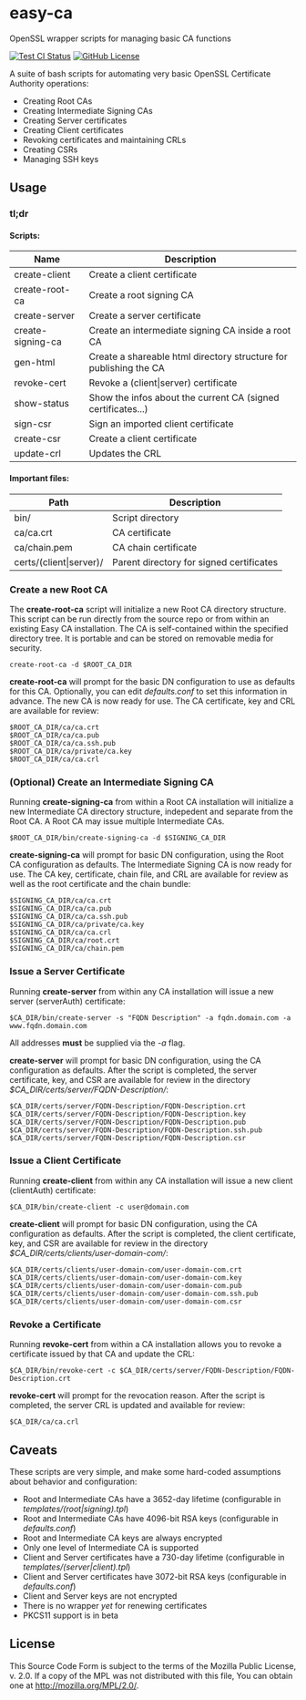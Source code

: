 # easy-ca
OpenSSL wrapper scripts for managing basic CA functions

[![Test CI Status](https://travis-ci.org/tomberek/easy-ca.svg?branch=master)](https://travis-ci.org/tomberek/easy-ca)
[![GitHub License](https://img.shields.io/badge/License-MPL%202.0-brightgreen.svg)](https://raw.githubusercontent.com/cgzones/easy-ca/master/LICENSE)

A suite of bash scripts for automating very basic OpenSSL Certificate Authority operations:
* Creating Root CAs
* Creating Intermediate Signing CAs
* Creating Server certificates
* Creating Client certificates
* Revoking certificates and maintaining CRLs
* Creating CSRs
* Managing SSH keys

## Usage

### tl;dr

#### Scripts:

| Name              | Description                                                       |
| ----------------- | ----------------------------------------------------------------- |
| create-client     | Create a client certificate                                       |
| create-root-ca    | Create a root signing CA                                          |
| create-server     | Create a server certificate                                       |
| create-signing-ca | Create an intermediate signing CA inside a root CA                |
| gen-html          | Create a shareable html directory structure for publishing the CA |
| revoke-cert       | Revoke a (client\|server) certificate                             |
| show-status       | Show the infos about the current CA (signed certificates...)      |
| sign-csr          | Sign an imported client certificate                               |
| create-csr        | Create a client certificate                                       |
| update-crl        | Updates the CRL                                                   |

#### Important files:

| Path                    | Description                              |
| ----------------------- | ---------------------------------------- |
| bin/                    | Script directory                         |
| ca/ca.crt               | CA certificate                           |
| ca/chain.pem            | CA chain certificate                     |
| certs/(client\|server)/ | Parent directory for signed certificates |

### Create a new Root CA

The **create-root-ca** script will initialize a new Root CA directory structure. This script can be run directly from the source repo or from within an existing Easy CA installation. The CA is self-contained within the specified directory tree. It is portable and can be stored on removable media for security.

```
create-root-ca -d $ROOT_CA_DIR
```

**create-root-ca** will prompt for the basic DN configuration to use as defaults for this CA. Optionally, you can edit *defaults.conf* to set this information in advance. The new CA is now ready for use. The CA certificate, key and CRL are available for review:

```
$ROOT_CA_DIR/ca/ca.crt
$ROOT_CA_DIR/ca/ca.pub
$ROOT_CA_DIR/ca/ca.ssh.pub
$ROOT_CA_DIR/ca/private/ca.key
$ROOT_CA_DIR/ca/ca.crl
```

### (Optional) Create an Intermediate Signing CA

Running **create-signing-ca** from within a Root CA installation will initialize a new Intermediate CA directory structure, indepedent and separate from the Root CA. A Root CA may issue multiple Intermediate CAs.

```
$ROOT_CA_DIR/bin/create-signing-ca -d $SIGNING_CA_DIR
```

**create-signing-ca** will prompt for basic DN configuration, using the Root CA configuration as defaults. The Intermediate Signing CA is now ready for use. The CA key, certificate, chain file, and CRL are available for review as well as the root certificate and the chain bundle:

```
$SIGNING_CA_DIR/ca/ca.crt
$SIGNING_CA_DIR/ca/ca.pub
$SIGNING_CA_DIR/ca/ca.ssh.pub
$SIGNING_CA_DIR/ca/private/ca.key
$SIGNING_CA_DIR/ca/ca.crl
$SIGNING_CA_DIR/ca/root.crt
$SIGNING_CA_DIR/ca/chain.pem
```

### Issue a Server Certificate

Running **create-server** from within any CA installation will issue a new server (serverAuth) certificate:

```
$CA_DIR/bin/create-server -s "FQDN Description" -a fqdn.domain.com -a www.fqdn.domain.com
```

All addresses **must** be supplied via the *-a* flag.

**create-server** will prompt for basic DN configuration, using the CA configuration as defaults. After the script is completed, the server certificate, key, and CSR are available for review in the directory *$CA_DIR/certs/server/FQDN-Description/*:

```
$CA_DIR/certs/server/FQDN-Description/FQDN-Description.crt
$CA_DIR/certs/server/FQDN-Description/FQDN-Description.key
$CA_DIR/certs/server/FQDN-Description/FQDN-Description.pub
$CA_DIR/certs/server/FQDN-Description/FQDN-Description.ssh.pub
$CA_DIR/certs/server/FQDN-Description/FQDN-Description.csr
```

### Issue a Client Certificate

Running **create-client** from within any CA installation will issue a new client (clientAuth) certificate:

```
$CA_DIR/bin/create-client -c user@domain.com
```

**create-client** will prompt for basic DN configuration, using the CA configuration as defaults. After the script is completed, the client certificate, key, and CSR are available for review in the directory *$CA_DIR/certs/clients/user-domain-com/*:

```
$CA_DIR/certs/clients/user-domain-com/user-domain-com.crt
$CA_DIR/certs/clients/user-domain-com/user-domain-com.key
$CA_DIR/certs/clients/user-domain-com/user-domain-com.pub
$CA_DIR/certs/clients/user-domain-com/user-domain-com.ssh.pub
$CA_DIR/certs/clients/user-domain-com/user-domain-com.csr
```

### Revoke a Certificate

Running **revoke-cert** from within a CA installation allows you to revoke a certificate issued by that CA and update the CRL:

```
$CA_DIR/bin/revoke-cert -c $CA_DIR/certs/server/FQDN-Description/FQDN-Description.crt
```

**revoke-cert** will prompt for the revocation reason. After the script is completed, the server CRL is updated and available for review:

```
$CA_DIR/ca/ca.crl
```

## Caveats

These scripts are very simple, and make some hard-coded assumptions about behavior and configuration:
* Root and Intermediate CAs have a 3652-day lifetime (configurable in *templates/(root|signing).tpl*)
* Root and Intermediate CAs have 4096-bit RSA keys (configurable in *defaults.conf*)
* Root and Intermediate CA keys are always encrypted
* Only one level of Intermediate CA is supported
* Client and Server certificates have a 730-day lifetime (configurable in *templates/(server|client).tpl*)
* Client and Server certificates have 3072-bit RSA keys (configurable in *defaults.conf*)
* Client and Server keys are not encrypted
* There is no wrapper *yet* for renewing certificates
* PKCS11 support is in beta

## License

This Source Code Form is subject to the terms of the Mozilla Public
License, v. 2.0. If a copy of the MPL was not distributed with this
file, You can obtain one at http://mozilla.org/MPL/2.0/.
